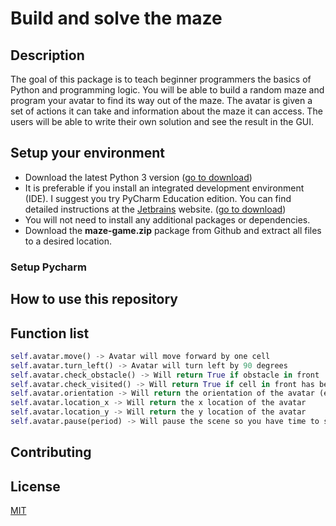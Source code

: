 # Build and solve the maze

## Description
The goal of this package is to teach beginner programmers the basics of Python and programming logic. You will be able
to build a random maze and program your avatar to find its way out of the maze. The avatar is given a set of actions it
can take and information about the maze it can access. The users will be able to write their own solution and see the 
result in the GUI. 

## Setup your environment
- Download the latest Python 3 version ([go to download](https://www.python.org/downloads/))
- It is preferable if you install an integrated development environment (IDE). I suggest you try PyCharm Education 
edition. You can find detailed instructions at the [Jetbrains](https://www.jetbrains.com/help/pycharm/installation-guide.html) website.
([go to download](https://www.jetbrains.com/pycharm-edu/))
- You will not need to install any additional packages or dependencies. 
- Download the **maze-game.zip** package from Github and extract all files to a desired location.

### Setup Pycharm

## How to use this repository 

## Function list
```python
self.avatar.move() -> Avatar will move forward by one cell
self.avatar.turn_left() -> Avatar will turn left by 90 degrees
self.avatar.check_obstacle() -> Will return True if obstacle in front
self.avatar.check_visited() -> Will return True if cell in front has been visited
self.avatar.orientation -> Will return the orientation of the avatar (e.g. North, South...)
self.avatar.location_x -> Will return the x location of the avatar
self.avatar.location_y -> Will return the y location of the avatar
self.avatar.pause(period) -> Will pause the scene so you have time to see the avatar move
```

## Contributing 

## License 
[MIT](https://choosealicense.com/licenses/mit/)

